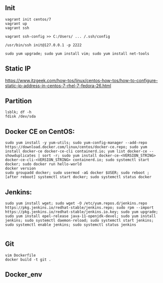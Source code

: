 ## Init
```
vagrant init centos/7
vagrant up
vagrant ssh

vagrant ssh-config >> C:/Users/ ... /.ssh/config

/usr/bin/ssh init@127.0.0.1 -p 2222

sudo yum upgrade; sudo yum install vim; sudo yum install net-tools 
```

## Static IP
https://www.itzgeek.com/how-tos/linux/centos-how-tos/how-to-configure-static-ip-address-in-centos-7-rhel-7-fedora-26.html


## Partition
```
lsblk; df -h
fdisk /dev/sda 
```
## Docker CE on CentOS:
```
sudo yum install -y yum-utils; sudo yum-config-manager --add-repo https://download.docker.com/linux/centos/docker-ce.repo; sudo yum install docker-ce docker-ce-cli containerd.io; yum list docker-ce --showduplicates | sort -r; sudo yum install docker-ce-<VERSION_STRING> docker-ce-cli-<VERSION_STRING> containerd.io; sudo systemctl start docker; sudo docker run hello-world
docker version
sudo groupadd docker; sudo usermod -aG docker $USER; sudo reboot ; [after reboot] systemctl start docker; sudo systemctl status docker
```
## Jenkins:
```
sudo yum install wget; sudo wget -O /etc/yum.repos.d/jenkins.repo https://pkg.jenkins.io/redhat-stable/jenkins.repo; sudo rpm --import https://pkg.jenkins.io/redhat-stable/jenkins.io.key; sudo yum upgrade; sudo yum install epel-release java-11-openjdk-devel; sudo yum install jenkins; sudo systemctl daemon-reload; sudo systemctl start jenkins; sudo systemctl enable jenkins; sudo systemctl status jenkins


```

## Git
```
vim Dockerfile
docker build -t git .
```

## Docker_env


